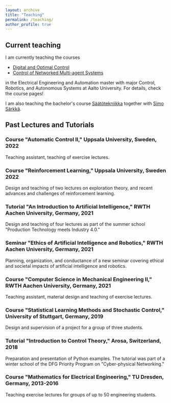 ```yaml
---
layout: archive
title: "Teaching"
permalink: /teaching/
author_profile: true
---
```


## Current teaching

I am currently teaching the courses
* [Digital and Optimal Control](https://courses.aalto.fi/courses/s/course/a053X000012Qy5oQAC/digital-and-optimal-control-d?language=en_US)
* [Control of Networked Multi-agent Systems](https://courses.aalto.fi/s/course/a057T00000IdbOxQAJ/networked-control-of-multiagent-systems?language=en_US)

in the Electrical Engineering and Automation master with major Control, Robotics, and Autonomous Systems at Aalto University. For details, check the course pages!

I am also teaching the bachelor's course [Säätötekniikka](https://courses.aalto.fi/s/course/a057T0000095wrtQAA/control-engineering?language=en_US) together with [Simo Särkkä](https://users.aalto.fi/~ssarkka/).

## Past Lectures and Tutorials

### Course "Automatic Control II," Uppsala University, Sweden, 2022
Teaching assistant, teaching of exercise lectures.

### Course "Reinforcement Learning," Uppsala University, Sweden 2022
Design and teaching of two lectures on exploration theory, and recent advances and challenges of reinforcement learning.

### Tutorial "An Introduction to Artificial Intelligence," RWTH Aachen University, Germany, 2021
Design and teaching of four lectures as part of the summer school  "Production Technology meets Industry 4.0."

### Seminar "Ethics of Artificial Intelligence and Robotics," RWTH Aachen University, Germany, 2021
Planning, organization, and conductance of a new seminar covering ethical and societal impacts of artificial intelligence and robotics.

### Course "Computer Science in Mechanical Engineering II," RWTH Aachen University, Germany, 2021
Teaching assistant, material design and teaching of exercise lectures.

### Course "Statistical Learning Methods and Stochastic Control," University of Stuttgart, Germany, 2019
Design and supervision of a project for a group of three students.

### Tutorial "Introduction to Control Theory," Arosa, Switzerland, 2018
Preparation and presentation of Python examples. The tutorial was part of a winter school of the DFG Priority Program on "Cyber-physical Networking."

### Course "Mathematics for Electrical Engineering," TU Dresden, Germany, 2013-2016
Teaching exercise lectures for groups of up to 50 engineering students.
